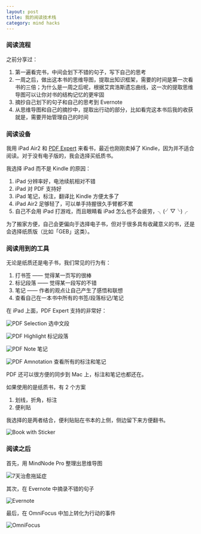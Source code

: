 ```yaml
---
layout: post
title: 我的阅读技术栈
category: mind hacks
---
```


### 阅读流程

之前分享过：

1. 第一遍看完书，中间会划下不错的句子，写下自己的思考
2. 一周之后，做出这本书的思维导图，提取出知识框架，需要的时间是第一次看书的三倍；为什么是一周之后呢，根据艾宾浩斯遗忘曲线，这一次的提取思维导图可以让你对书的结构记忆的更牢固
3. 摘抄自己划下的句子和自己的思考到 Evernote
4. 从思维导图和自己的摘抄中，提取出行动的部分，比如看完这本书后我的收获就是，需要开始管理自己的时间

### 阅读设备

我用 iPad Air2 和 [PDF Expert](https://itunes.apple.com/us/app/pdf-expert-5-fill-forms-annotate/id743974925?mt=8) 来看书，最近也刚刚卖掉了 Kindle，因为并不适合阅读。对于没有电子版的，我会选择买纸质书。

我选择 iPad 而不是 Kindle 的原因：

1. iPad 分辨率好，电池续航相对不错
2. iPad 对 PDF 支持好
3. iPad 笔记，标注，翻译比 Kindle 方便太多了
4. iPad Air2 足够轻了，可以单手持握很久手臂都不累
5. 自己不会用 iPad 打游戏，而且眼睛看 iPad 怎么也不会疲劳，╮(╯▽╰)╭

为了搬家方便，自己会更偏向于选择电子书，但对于很多具有收藏意义的书，还是会选择纸质版（比如「GEB」这类）。

### 阅读用到的工具

无论是纸质还是电子书，我们常见的行为有：

1. 打书签 —— 觉得某一页写的很棒
2. 标记段落 —— 觉得某一段写的不错
3. 笔记 —— 作者的观点让自己产生了感悟和联想
4. 查看自己在一本书中所有的书签/段落标记/笔记

在 iPad 上面，PDF Expert 支持的非常好：

![PDF Selection](/assets/images/pdf-selection.jpg)
选中文段

![PDF Highlight](/assets/images/pdf-highlight.jpg)
标记段落

![PDF Note](/assets/images/pdf-note.jpg)
笔记

![PDF Amnotation](/assets/images/pdf-annotation.jpg)
查看所有的标注和笔记

PDF 还可以很方便的同步到 Mac 上，标注和笔记也都还在。

如果使用的是纸质书，有 2 个方案

1. 划线，折角，标注
2. 便利贴

我选择的是两者结合，便利贴贴在书本的上侧，侧边留下来方便翻书。

![Book with Sticker](/assets/images/book-with-sticker.jpg)

### 阅读之后

首先，用 MindNode Pro 整理出思维导图

![7天治愈拖延症](/assets/images/seven-days.jpg)

其次，在 Evernote 中摘录不错的句子

![Evernote](/assets/images/evernote.jpg)

最后，在 OmniFocus 中加上转化为行动的事件

![OmniFocus](/assets/images/omnifocus.jpg)
